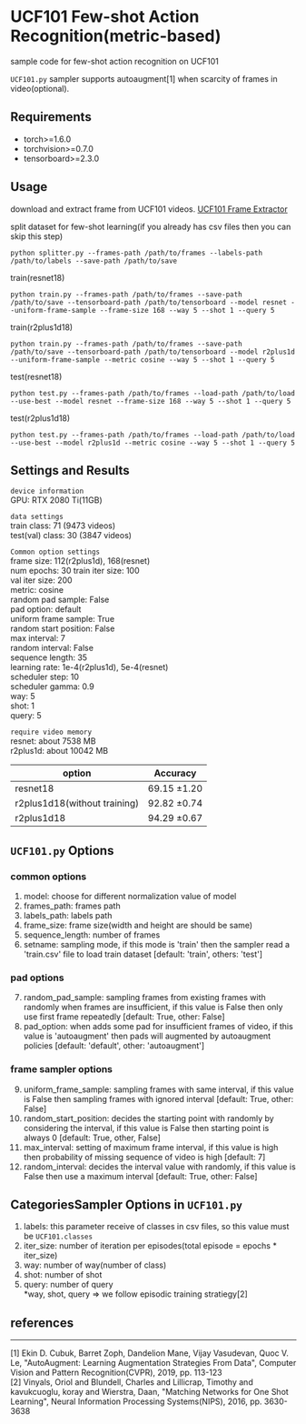 # UCF101 Few-shot Action Recognition(metric-based)
sample code for few-shot action recognition on UCF101

```UCF101.py``` sampler supports autoaugment[1] when scarcity of frames in video(optional).

## Requirements
*   torch>=1.6.0
*   torchvision>=0.7.0
*   tensorboard>=2.3.0

## Usage
download and extract frame from UCF101 videos. [UCF101 Frame Extractor](https://github.com/titania7777/UCF101Frameextractor)

split dataset for few-shot learning(if you already has csv files then you can skip this step)
```
python splitter.py --frames-path /path/to/frames --labels-path /path/to/labels --save-path /path/to/save
```
train(resnet18)
```
python train.py --frames-path /path/to/frames --save-path /path/to/save --tensorboard-path /path/to/tensorboard --model resnet --uniform-frame-sample --frame-size 168 --way 5 --shot 1 --query 5
```
train(r2plus1d18)
```
python train.py --frames-path /path/to/frames --save-path /path/to/save --tensorboard-path /path/to/tensorboard --model r2plus1d --uniform-frame-sample --metric cosine --way 5 --shot 1 --query 5
```
test(resnet18)
```
python test.py --frames-path /path/to/frames --load-path /path/to/load --use-best --model resnet --frame-size 168 --way 5 --shot 1 --query 5
```
test(r2plus1d18)
```
python test.py --frames-path /path/to/frames --load-path /path/to/load --use-best --model r2plus1d --metric cosine --way 5 --shot 1 --query 5
```

## Settings and Results
```device information```  
GPU: RTX 2080 Ti(11GB)  

```data settings```  
train class: 71 (9473 videos)  
test(val) class: 30 (3847 videos)  

```Common option settings```  
frame size: 112(r2plus1d), 168(resnet)  
num epochs: 30 
train iter size: 100  
val iter size: 200  
metric: cosine  
random pad sample: False  
pad option: default  
uniform frame sample: True  
random start position: False  
max interval: 7  
random interval: False  
sequence length: 35  
learning rate: 1e-4(r2plus1d), 5e-4(resnet)  
scheduler step: 10  
scheduler gamma: 0.9  
way: 5  
shot: 1  
query: 5  

```require video memory```  
resnet: about 7538 MB  
r2plus1d: about 10042 MB  

option | Accuracy
-- | -- 
resnet18 | 69.15 ±1.20
r2plus1d18(without training)  | 92.82 ±0.74
r2plus1d18  | 94.29 ±0.67

## ```UCF101.py``` Options
### common options
1. model: choose for different normalization value of model
2. frames_path: frames path
3. labels_path: labels path
4. frame_size: frame size(width and height are should be same)
5. sequence_length: number of frames
6. setname: sampling mode, if this mode is 'train' then the sampler read a 'train.csv' file to load train dataset [default: 'train', others: 'test']
### pad options
7. random_pad_sample: sampling frames from existing frames with randomly when frames are insufficient, if this value is False then only use first frame repeatedly [default: True, other: False]
8. pad_option: when adds some pad for insufficient frames of video, if this value is 'autoaugment' then pads will augmented by autoaugment policies [default: 'default', other: 'autoaugment']
### frame sampler options
9. uniform_frame_sample: sampling frames with same interval, if this value is False then sampling frames with ignored interval [default: True, other: False]
10. random_start_position: decides the starting point with randomly by considering the interval, if this value is False then starting point is always 0 [default: True, other, False]
11. max_interval: setting of maximum frame interval, if this value is high then probability of missing sequence of video is high [default: 7]
12. random_interval: decides the interval value with randomly, if this value is False then use a maximum interval [default: True, other: False]

## CategoriesSampler Options in ```UCF101.py```
1. labels: this parameter receive of classes in csv files, so this value must be ```UCF101.classes```
2. iter_size: number of iteration per episodes(total episode = epochs * iter_size)
3. way: number of way(number of class)
4. shot: number of shot
5. query: number of query  
*way, shot, query => we follow episodic training stratiegy[2]

## references
-------------
[1] Ekin D. Cubuk, Barret Zoph, Dandelion Mane, Vijay Vasudevan, Quoc V. Le, "AutoAugment: Learning Augmentation Strategies From Data", Computer Vision and Pattern Recognition(CVPR), 2019, pp. 113-123  
[2] Vinyals, Oriol and Blundell, Charles and Lillicrap, Timothy and kavukcuoglu, koray and Wierstra, Daan, "Matching Networks for One Shot Learning", Neural Information Processing Systems(NIPS), 2016, pp. 3630-3638
